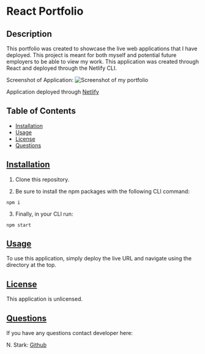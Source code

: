 # React Portfolio

## Description
This portfolio was created to showcase the live web applications that I have deployed. This project is meant for both myself and potential future employers to be able to view my work. This application was created through React and deployed through the Netlify CLI.

Screenshot of Application: ![Screenshot of my portfolio](./src/assets/portfolio.png)

Application deployed through [Netlify](https://nicole-codes.netlify.app/)


  ## Table of Contents
  * [Installation](#installation)
  * [Usage](#usage)
  * [License](#license)
  * [Questions](#questions)

## [Installation](#Table-of-Contents)
1. Clone this repository.

2. Be sure to install the npm packages with the following CLI command: 
```
npm i
```

3. Finally, in your CLI run:
```
npm start
```

## [Usage](#Table-of-Contents)
To use this application, simply deploy the live URL and navigate using the directory at the top.

## [License](#table-of-contents)
This application is unlicensed.


## [Questions](#Table-of-Contents)
If you have any questions contact developer here:

N. Stark: [Github](https://github.com/nstark12)
